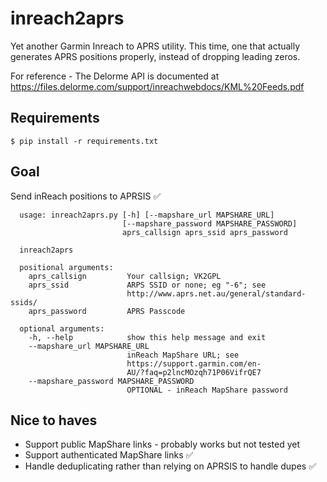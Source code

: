 # inreach2aprs
Yet another Garmin Inreach to APRS utility. This time, one that actually generates APRS positions properly, instead of dropping leading zeros.

For reference - The Delorme API is documented at https://files.delorme.com/support/inreachwebdocs/KML%20Feeds.pdf

## Requirements
```
$ pip install -r requirements.txt
```

## Goal

Send inReach positions to APRSIS ✅

      usage: inreach2aprs.py [-h] [--mapshare_url MAPSHARE_URL]
                             [--mapshare_password MAPSHARE_PASSWORD]
                             aprs_callsign aprs_ssid aprs_password

      inreach2aprs

      positional arguments:
        aprs_callsign         Your callsign; VK2GPL
        aprs_ssid             ARPS SSID or none; eg "-6"; see
                              http://www.aprs.net.au/general/standard-ssids/
        aprs_password         APRS Passcode

      optional arguments:
        -h, --help            show this help message and exit
        --mapshare_url MAPSHARE_URL
                              inReach MapShare URL; see
                              https://support.garmin.com/en-
                              AU/?faq=p2lncMOzqh71P06VifrQE7
        --mapshare_password MAPSHARE_PASSWORD
                              OPTIONAL - inReach MapShare password

## Nice to haves

* Support public MapShare links - probably works but not tested yet
* Support authenticated MapShare links ✅
* Handle deduplicating rather than relying on APRSIS to handle dupes ✅
